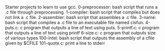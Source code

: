 Starter projects to learn to use gcc.
0-preprocessor: bash script that runs a .c file through preprocessing.
1-compiler: bash script that compiles but does not link a .c file.
2-assembler: bash script that assembles a .c file.
3-name: bash script that compiles a .c file to an executable file named cisfun.
4-puts.c: c program that outputs a line of text using puts.
5-printf.c: c program that outputs a line of text using printf
6-size.c: c program that outputs size of various types
100-intel: bash script that outputs the assembly of a cfile given by $CFILE
101-quote.c: print a line to stderr
